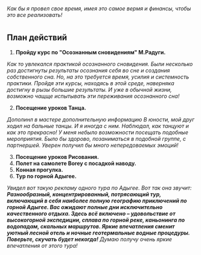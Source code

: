 #
_*Как бы я провел свое время, имея это самое вермя и финансы, чтобы это все реализовать!*_
#

## План действий

1. **Пройду курс по "Осознанным сновидениям" М.Радуги.**

*Как то увлекался практикой осознанного сновидения. Были несколько раз достигнуты результаты осознания себя во сне и создания собственного сна. Но, на это требуется время, усилия и системность практики. Пройдя эти курсы, находясь в этой среде, наверняка достигну в рызы большие результаты. И уже в обычной жизни, возможно чащще испытывать эти переживания осознанного сна!*

2. **Посещение уроков Танца.**

*Дополинл в мастере дополнительную информацию*
*В юности, мой друг ходил на бальные танцы. И я иногда с ним. Наблюдал, как танцуют и как это прекрасно! У меня небыло возможности посещать подобные мероприятия. Было бы здорово, позаниматься в подобной группе, с партнершей. Уверен получил бы много непередоваемых эмоций!*

3. **Посещение уроков Рисования.**
4. **Полет на самолете Borey с посадкой наводу.**
5. **Конная прогулка.**
6. **Тур по горной Адыгее.**

*Увидел вот такую рекламу одного тура по Адыгее. Вот так она звучит: **Разнообразный, концентрированный, потрясающий тур, включающий в себя наиболее полную географию приключений по горной Адыгее. Вас ожидают полные дни исключительно качественного отдыха. Здесь всё включено – удовольствие от высокогорной экспедиции, сплава по горной реке, каньонинга по водопадам, скальных маршрутов. Яркие впечатления сменит уютный лесной отель и ночные геотермальные водные процедуры. Поверьте, скучать будет некогда!** Думаю получу очень яркие впечатления от этого тура!*
